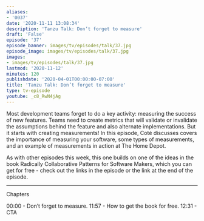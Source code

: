 ```yaml
---
aliases:
- '0037'
date: '2020-11-11 13:08:34'
description: 'Tanzu Talk: Don’t forget to measure'
draft: 'False'
episode: '37'
episode_banner: images/tv/episodes/talk/37.jpg
episode_image: images/tv/episodes/talk/37.jpg
images:
- images/tv/episodes/talk/37.jpg
lastmod: '2020-11-12'
minutes: 120
publishdate: '2020-04-01T00:00:00-07:00'
title: 'Tanzu Talk: Don’t forget to measure'
type: tv-episode
youtube: _c8_RwN4jAg
---
```


Most development teams forget to do a key activity: measuring the success of new features. Teams need to create metrics that will validate or invalidate the assumptions behind the feature and also alternate implementations. But it starts with creating measurements! In this episode, Coté discusses covers the importance of measuring your software, some types of measurements, and an example of measurements in action at The Home Depot.

As with other episodes this week, this one builds on one of the ideas in the book Radically Collaborative Patterns for Software Makers, which you can get for free - check out the links in the episode or the link at the end of the episode.

----

Chapters

00:00 - Don’t forget to measure.
11:57 - How to get the book for free.
12:31 - CTA